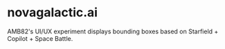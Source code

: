 # novagalactic.ai
AMB82's UI/UX experiment displays bounding boxes based on Starfield + Copilot + Space Battle.
